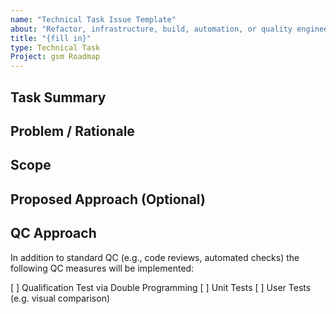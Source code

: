 ```yaml
---
name: "Technical Task Issue Template"
about: "Refactor, infrastructure, build, automation, or quality engineering task"
title: "{fill in}"
type: Technical Task
Project: gsm Roadmap
---
```


## Task Summary
<!-- One-line description of what needs to be done. -->

## Problem / Rationale
<!-- Technical debt, performance issue, maintainability concern, or gap. -->

## Scope
<!-- What is in scope. Optionally list out-of-scope to avoid creep. -->

## Proposed Approach (Optional)
<!-- High-level plan: tools, libraries, structural or migration steps. -->

## QC Approach
<!-- How will the quality of the implementation be verified? -->
In addition to standard QC (e.g., code reviews, automated checks) the following QC measures will be implemented:

[ ] Qualification Test via Double Programming
[ ] Unit Tests
[ ] User Tests (e.g. visual comparison)

